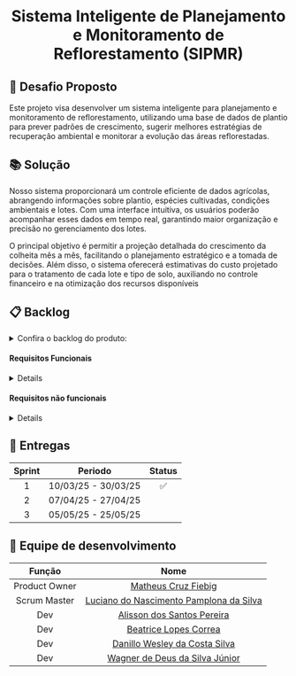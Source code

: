 <h1 align="center"> Sistema Inteligente de Planejamento e Monitoramento de Reflorestamento (SIPMR) </h1>

## :page_facing_up: Desafio Proposto
Este projeto visa desenvolver um sistema inteligente para planejamento e monitoramento de reflorestamento, utilizando uma base de dados de plantio para prever padrões de crescimento, 
sugerir melhores estratégias de recuperação ambiental e monitorar a evolução das áreas reflorestadas.


## :books: Solução
Nosso sistema proporcionará um controle eficiente de dados agrícolas, abrangendo informações sobre plantio, espécies cultivadas, condições ambientais e lotes. Com uma interface intuitiva, os usuários poderão acompanhar esses dados em tempo real, garantindo maior organização e precisão no gerenciamento dos lotes. 

O principal objetivo é permitir a projeção detalhada do crescimento da colheita mês a mês, facilitando o planejamento estratégico e a tomada de decisões. Além disso, o sistema oferecerá estimativas do custo projetado para o tratamento de cada lote e tipo de solo, auxiliando no controle financeiro e na otimização dos recursos disponíveis


## :clipboard: Backlog
<details>  
<summary> Confira o backlog do produto: </summary>
<br>
<table>
  <tr>
    <th>Prioridade</th>
    <th>Feature</th>
    <th>Sprint</th>
    <th>Requisitos</th>
  </tr>
  <tr>
    <td>Alta</td>
    <td>Dashboard Projeção de crescimento da colheita do lote informado</td>
    <td>1</td>
    <td></td>
  </tr>
  
  <tr>
    <td>Alta</td>
    <td>Dashboard Projeção de desempenho (R$) da espécie com base nas condições de cada lote</td>
    <td>1</td>
    <td></td>
  </tr>
  
  
  <tr>
    <td>Alta</td>
    <td>Dashboard Projeção de gastos com tratamento do solo</td>
    <td>1</td>
    <td></td>
  </tr>
  
  
  <tr>
    <td>Alta</td>
    <td>Tela de dashboards</td>
    <td>1</td>
    <td></td>
  </tr>
  
  
  <tr>
    <td>Alta</td>
    <td>Tela de atualização diária de plantios</td>
    <td>1</td>
    <td></td>
  </tr>
  
  
  <tr>
    <td>Alta</td>
    <td>Tela de cadastro de plantios</td>
    <td>1</td>
    <td></td>
  </tr>
  
  
  <tr>
    <td>Alta</td>
    <td>Autenticação de Usuário</td>
    <td>2</td>
    <td></td>
  </tr>
  
  
  <tr>
    <td>Alta</td>
    <td>Cadastro de Usuário</td>
    <td>2</td>
    <td></td>
  </tr>
  
  
  <tr>
    <td>Alta</td>
    <td>Deleção de Conta</td>
    <td>2</td>
    <td></td>
  </tr>
  
  
  <tr>
    <td>Alta</td>
    <td>Permissionamento da tela de Usuário</td>
    <td>2</td>
    <td></td>
  </tr>
  
  
  <tr>
    <td>Alta</td>
    <td>Notificação de vazamento de dados do usuários</td>
    <td>2</td>
    <td></td>
  </tr>
  
  
  <tr>
    <td>Alta</td>
    <td>Visualização de Informações Pessoais</td>
    <td>2</td>
    <td></td>
  </tr>
  
  
  <tr>
    <td>Alta</td>
    <td>Atualização de dados Pessoais</td>
    <td>2</td>
    <td></td>
  </tr>
  
  
  <tr>
    <td>Alta</td>
    <td>Cadastro de Lotes</td>
    <td>3</td>
    <td></td>
  </tr>
  
  
  <tr>
    <td>Alta</td>
    <td>Visualização de Lotes</td>
    <td>3</td>
    <td></td>
  </tr>
  
  
  <tr>
    <td>Alta</td>
    <td>Deleção de Lotes</td>
    <td>3</td>
    <td></td>
  </tr>
  
  
  <tr>
    <td>Alta</td>
    <td>Portabilidade de Dados</td>
    <td>3</td>
    <td></td>
  </tr>
</table>
</details>

#### Requisitos Funcionais
<details>
  <table>
  <thead>
    <tr>
      <th>RF-id</th>
      <th>Requisito</th>
      <th>Descrição</th>
    </tr>
  </thead>
  <tbody>
    <tr>
      <td>RF-01</td>
      <td>Gerenciamento de Usuários</td>
      <td>O sistema deve permitir o gerenciamento de usuários, com dois tipos de acesso: <strong>Operador</strong> (gestão de dados) e <strong>Usuário</strong> (visualização de gráficos e dados do plantio). O objetivo é garantir a segurança e evitar acesso não autorizado aos dados sensíveis.</td>
    </tr>
    <tr>
      <td>RF-02</td>
      <td>Cadastro de Plantio</td>
      <td>O sistema deve permitir ao usuário inserir dados iniciais da colheita e criar vários lotes atrelados ao plantio. Cada lote deve incluir informações sobre <strong>espécie</strong>, <strong>quadrante</strong>, <strong>condição ambiental</strong> do dia e <strong>dados do solo</strong>.</td>
    </tr>
    <tr>
      <td>RF-03</td>
      <td>Atualização de Plantio Diário</td>
      <td>O sistema deve permitir que o usuário atualize todas as informações do plantio, exceto a <strong>espécie plantada</strong>. Além disso, o usuário poderá <strong>finalizar o plantio</strong> após a colheita, liberando o espaço para novos plantios.</td>
    </tr>
    <tr>
      <td>RF-04</td>
      <td>Gerenciamento de Lotes</td>
      <td>O sistema deve permitir ao usuário cadastrar, visualizar, deletar e gerenciar os lotes. Esses lotes podem ser utilizados nas funcionalidades do sistema, como projeção gráfica e atualização de dados.</td>
    </tr>
    <tr>
      <td>RF-05</td>
      <td>Disponibilização de Dados do Usuário</td>
      <td>O sistema deve permitir que os usuários visualizem e gerenciem seus próprios dados pessoais cadastrados, garantindo a conformidade com a LGPD (Lei Geral de Proteção de Dados).</td>
    </tr>
    <tr>
      <td>RF-06</td>
      <td>Projeção Gráfica dos Lotes</td>
      <td>O sistema deve oferecer um <strong>dashboard</strong> com projeções gráficas detalhadas para o usuário, incluindo: <strong>crescimento da colheita</strong>, <strong>desempenho financeiro (R$)</strong> da espécie, e <strong>gastos com tratamento do solo</strong> para cada lote.</td>
    </tr>
    <tr>
      <td>RF-07</td>
      <td>Autorização do Usuário para Coleta de Dados</td>
      <td>O sistema deve solicitar <strong>autorização explícita</strong> do usuário antes de coletar seus dados pessoais, conforme exigido pela LGPD.</td>
    </tr>
    <tr>
      <td>RF-08</td>
      <td>Modificação ou Exclusão de Dados Pessoais</td>
      <td>O sistema deve permitir que o usuário solicite a <strong>modificação</strong> ou <strong>exclusão</strong> de seus dados pessoais a qualquer momento, proporcionando controle total sobre seus dados.</td>
    </tr>
    <tr>
      <td>RF-09</td>
      <td>Notificação de Vazamento de Dados</td>
      <td>O sistema deve enviar <strong>e-mails de notificação</strong> a todos os usuários em caso de <strong>vazamento de dados</strong>, informando quais dados foram expostos, conforme necessário pela LGPD.</td>
    </tr>
  </tbody>
</table>
</details>

#### Requisitos não funcionais
<details>
  <table>
  <thead>
    <tr>
      <th>RNF-id</th>
      <th>Requisito</th>
      <th>Descrição</th>
    </tr>
  </thead>
  <tbody>
    <tr>
      <td>RNF-01</td>
      <td>Aprendizado de Máquina</td>
      <td>O sistema deve utilizar <strong>modelos de aprendizado de máquina</strong> para prever dados importantes para o plantio, como crescimento, desempenho financeiro e necessidade de tratamentos do solo.</td>
    </tr>
    <tr>
      <td>RNF-02</td>
      <td>Transparência no Uso de Dados</td>
      <td>O sistema deve fornecer uma <strong>política de privacidade</strong> clara, informando como os dados dos usuários serão utilizados, por quanto tempo serão armazenados e quais dados específicos serão coletados, garantindo transparência e confiança.</td>
    </tr>
    <tr>
      <td>RNF-03</td>
      <td>Portabilidade de Dados</td>
      <td>O sistema deve permitir que os <strong>dados do usuário</strong> possam ser exportados e transferidos para <strong>outros sistemas</strong>, mantendo a segurança durante o processo de portabilidade, conforme exigido pela LGPD.</td>
    </tr>
    <tr>
      <td>RNF-04</td>
      <td>Compatibilidade com Resolução de Tela Desktop</td>
      <td>O sistema deve ser <strong>otimizado para telas de desktop</strong>, garantindo uma boa visualização e experiência de uso em dispositivos de tela maior.</td>
    </tr>
    <tr>
      <td>RNF-05</td>
      <td>Autenticação com JWT</td>
      <td>O sistema deve implementar <strong>autenticação e autorização utilizando tokens JWT</strong> (JSON Web Tokens), garantindo segurança nas interações do sistema e no acesso aos dados dos usuários.</td>
    </tr>
    <tr>
      <td>RNF-06</td>
      <td>Compatibilidade com Navegadores Principais</td>
      <td>O sistema deve ser <strong>compatível com os principais navegadores</strong> da web, como <strong>Edge</strong>, <strong>Chrome</strong> e <strong>Firefox</strong>, para garantir que todos os usuários possam acessar a plataforma de maneira funcional e sem problemas de compatibilidade.</td>
    </tr>
  </tbody>
</table>
</details>

## :calendar: Entregas

| Sprint | Periodo | Status |
| :---: | :---: | :---: |
| 1 | 10/03/25 - 30/03/25 |:white_check_mark:  |
| 2 | 07/04/25 - 27/04/25 |  |
| 3 | 05/05/25 - 25/05/25 |  |


## :busts_in_silhouette: Equipe de desenvolvimento

| Função | Nome |
| :---: | :---: |
| Product Owner | [Matheus Cruz Fiebig](https://github.com/matheus-fiebig) |
| Scrum Master | [Luciano do Nascimento Pamplona da Silva](https://github.com/lucianonps) |
| Dev | [Alisson dos Santos Pereira](https://github.com/41issonm) |
| Dev | [Beatrice Lopes Correa](https://github.com/beatricelopes) |
| Dev | [Danillo Wesley da Costa Silva](https://github.com/xxzidanilloxx) |
| Dev | [Wagner de Deus da Silva Júnior](https://github.com/wdeus) |
